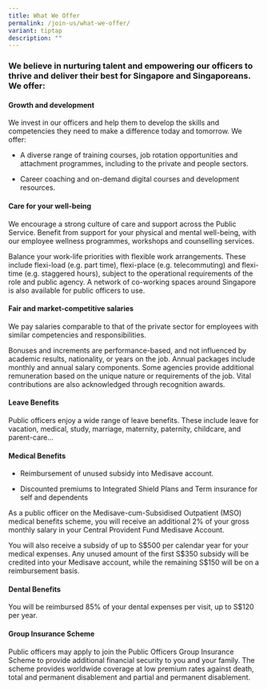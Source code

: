 ```yaml
---
title: What We Offer
permalink: /join-us/what-we-offer/
variant: tiptap
description: ""
---
```

<h3>We believe in nurturing talent and empowering our officers to thrive and deliver their best for Singapore and Singaporeans. We offer:</h3>
<h4><strong>Growth and development</strong></h4>
<p>We invest in our officers and help them to develop the skills and competencies
they need to make a difference today and tomorrow. We offer:</p>
<ul>
<li>
<p>A diverse range of training courses, job rotation opportunities and attachment
programmes, including to the private and people sectors.</p>
</li>
<li>
<p>Career coaching and on-demand digital courses and development resources.</p>
</li>
</ul>
<h4><strong>Care for your well-being</strong></h4>
<p>We encourage a strong culture of care and support across the Public Service.
Benefit from support for your physical and mental well-being, with our
employee wellness programmes, workshops and counselling services.</p>
<p>Balance your work-life priorities with flexible work arrangements. These
include flexi-load (e.g. part time), flexi-place (e.g. telecommuting) and
flexi-time (e.g. staggered hours), subject to the operational requirements
of the role and public agency. A network of co-working spaces around Singapore
is also available for public officers to use.</p>
<h4><strong>Fair and market-competitive salaries</strong></h4>
<p>We pay salaries comparable to that of the private sector for employees
with similar competencies and responsibilities.&nbsp;</p>
<p>Bonuses and increments are performance-based, and not influenced by academic
results, nationality, or years on the job. Annual packages include monthly
and annual salary components. Some agencies provide additional remuneration
based on the unique nature or requirements of the job. Vital contributions
are also acknowledged through recognition awards.</p>
<h4><strong>Leave Benefits</strong></h4>
<p>Public officers enjoy a wide range of leave benefits. These include leave
for vacation, medical, study, marriage, maternity, paternity, childcare,
and parent-care...</p>
<h4><strong>Medical Benefits</strong></h4>
<ul>
<li>
<p>Reimbursement of unused subsidy into Medisave account.</p>
</li>
<li>
<p>Discounted premiums to Integrated Shield Plans and Term insurance for
self and dependents</p>
</li>
</ul>
<p>As a public officer on the Medisave-cum-Subsidised Outpatient (MSO) medical
benefits scheme, you will receive an additional 2% of your gross monthly
salary in your Central Provident Fund Medisave Account.</p>
<p>You will also receive a subsidy of up to S$500 per calendar year for your
medical expenses. Any unused amount of the first S$350 subsidy will be
credited into your Medisave account, while the remaining S$150 will be
on a reimbursement basis.</p>
<h4><strong>Dental Benefits</strong></h4>
<p>You will be reimbursed 85% of your dental expenses per visit, up to S$120
per year.</p>
<h4><strong>Group Insurance Scheme</strong></h4>
<p>Public officers may apply to join the Public Officers Group Insurance
Scheme to provide additional financial security to you and your family.
The scheme provides worldwide coverage at low premium rates against death,
total and permanent disablement and partial and permanent disablement.</p>
<p>
<br>
<br>
</p>